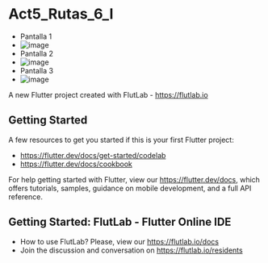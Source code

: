 # Act5_Rutas_6_I
- Pantalla 1
- ![image](https://github.com/user-attachments/assets/bc4f6107-72f2-4793-b26c-bf494badc351)
- Pantalla 2
- ![image](https://github.com/user-attachments/assets/a63b7742-88f8-4002-9f54-c41d8c4fc35d)
- Pantalla 3
- ![image](https://github.com/user-attachments/assets/52307e99-a694-4f20-8e4a-5492ec128fef)



A new Flutter project created with FlutLab - https://flutlab.io

## Getting Started

A few resources to get you started if this is your first Flutter project:

- https://flutter.dev/docs/get-started/codelab
- https://flutter.dev/docs/cookbook

For help getting started with Flutter, view our
https://flutter.dev/docs, which offers tutorials,
samples, guidance on mobile development, and a full API reference.

## Getting Started: FlutLab - Flutter Online IDE

- How to use FlutLab? Please, view our https://flutlab.io/docs
- Join the discussion and conversation on https://flutlab.io/residents
